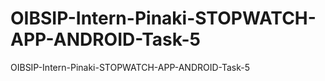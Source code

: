 # OIBSIP-Intern-Pinaki-STOPWATCH-APP-ANDROID-Task-5
OIBSIP-Intern-Pinaki-STOPWATCH-APP-ANDROID-Task-5
